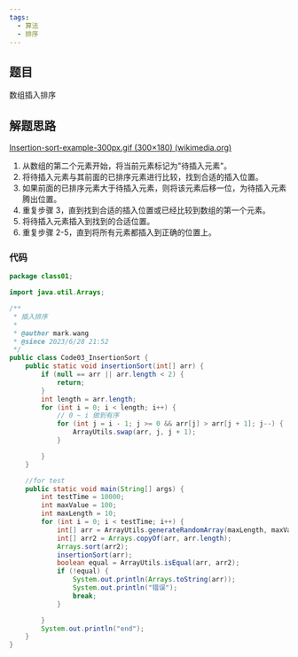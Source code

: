 ```yaml
---
tags:
  - 算法
  - 排序
---
```


##  题目

数组插入排序

## 解题思路

[Insertion-sort-example-300px.gif (300×180) (wikimedia.org)](https://upload.wikimedia.org/wikipedia/commons/0/0f/Insertion-sort-example-300px.gif)

1. 从数组的第二个元素开始，将当前元素标记为"待插入元素"。
2. 将待插入元素与其前面的已排序元素进行比较，找到合适的插入位置。
3. 如果前面的已排序元素大于待插入元素，则将该元素后移一位，为待插入元素腾出位置。
4. 重复步骤 3，直到找到合适的插入位置或已经比较到数组的第一个元素。
5. 将待插入元素插入到找到的合适位置。
6. 重复步骤 2-5，直到将所有元素都插入到正确的位置上。

### 代码

```java
package class01;

import java.util.Arrays;

/**
 * 插入排序
 *
 * @author mark.wang
 * @since 2023/6/28 21:52
 */
public class Code03_InsertionSort {
    public static void insertionSort(int[] arr) {
        if (null == arr || arr.length < 2) {
            return;
        }
        int length = arr.length;
        for (int i = 0; i < length; i++) {
            // 0 ~ i 做到有序
            for (int j = i - 1; j >= 0 && arr[j] > arr[j + 1]; j--) {
                ArrayUtils.swap(arr, j, j + 1);
            }

        }
    }

    //for test
    public static void main(String[] args) {
        int testTime = 10000;
        int maxValue = 100;
        int maxLength = 10;
        for (int i = 0; i < testTime; i++) {
            int[] arr = ArrayUtils.generateRandomArray(maxLength, maxValue);
            int[] arr2 = Arrays.copyOf(arr, arr.length);
            Arrays.sort(arr2);
            insertionSort(arr);
            boolean equal = ArrayUtils.isEqual(arr, arr2);
            if (!equal) {
                System.out.println(Arrays.toString(arr));
                System.out.println("错误");
                break;
            }

        }
        System.out.println("end");
    }
}

```

